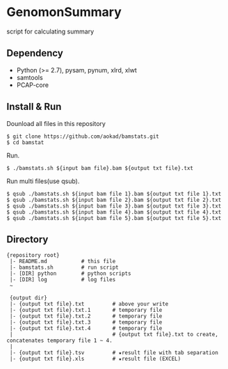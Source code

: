# GenomonSummary

script for calculating summary

## Dependency

 - Python (>= 2.7), pysam, pynum, xlrd, xlwt
 - samtools
 - PCAP-core

## Install & Run

Dounload all files in this repository

```
$ git clone https://github.com/aokad/bamstats.git
$ cd bamstat
```

Run.

```
$ ./bamstats.sh ${input bam file}.bam ${output txt file}.txt
```

Run multi files(use qsub).

```
$ qsub ./bamstats.sh ${input bam file 1}.bam ${output txt file 1}.txt
$ qsub ./bamstats.sh ${input bam file 2}.bam ${output txt file 2}.txt
$ qsub ./bamstats.sh ${input bam file 3}.bam ${output txt file 3}.txt
$ qsub ./bamstats.sh ${input bam file 4}.bam ${output txt file 4}.txt
$ qsub ./bamstats.sh ${input bam file 5}.bam ${output txt file 5}.txt
```


## Directory

```
{repository root}
 |- README.md           # this file
 |- bamstats.sh         # run script
 |- [DIR] python        # python scripts
 |- [DIR] log           # log files
 ~
 
 {output dir}
 |- {output txt file}.txt         # above your write
 |- {output txt file}.txt.1       # temporary file
 |- {output txt file}.txt.2       # temporary file
 |- {output txt file}.txt.3       # temporary file
 |- {output txt file}.txt.4       # temporary file
 |                                # {output txt file}.txt to create, concatenates temporary file 1 ~ 4.
 |
 |- {output txt file}.tsv         # ★result file with tab separation
 |- {output txt file}.xls         # ★result file (EXCEL)
 
```
